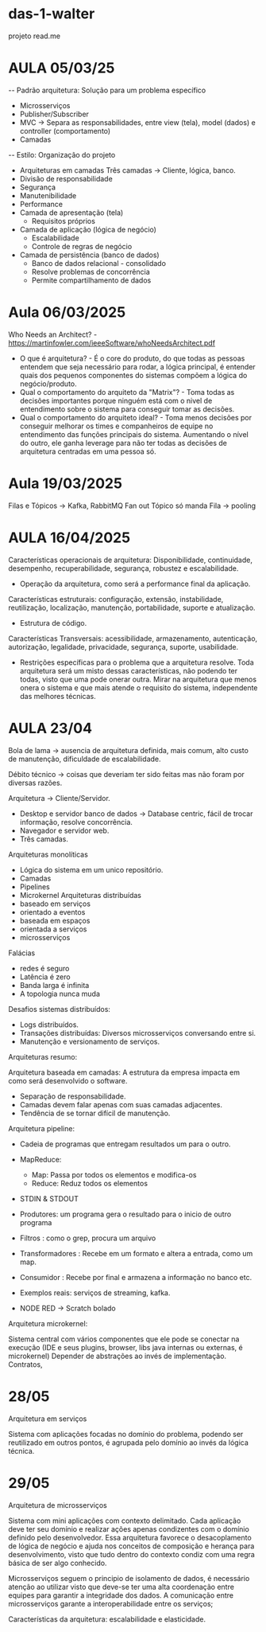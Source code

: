 # das-1-walter
projeto read.me

# AULA 05/03/25

-- Padrão arquitetura: Solução para um problema específico

- Microsserviços
- Publisher/Subscriber
- MVC -> Separa as responsabilidades, entre view (tela), model (dados) e controller (comportamento)
- Camadas

-- Estilo: Organização do projeto

- Arquiteturas em camadas Três camadas -> Cliente, lógica, banco.
- Divisão de responsabilidade
- Segurança
- Manutenibilidade
- Performance
- Camada de apresentação (tela)
  - Requisitos próprios
- Camada de aplicação (lógica de negócio)
  - Escalabilidade
  - Controle de regras de negócio
- Camada de persistência (banco de dados)
  - Banco de dados relacional - consolidado
  - Resolve problemas de concorrência
  - Permite compartilhamento de dados

# Aula 06/03/2025
Who Needs an Architect? - https://martinfowler.com/ieeeSoftware/whoNeedsArchitect.pdf
- O que é arquitetura? - É o core do produto, do que todas as pessoas entendem que seja necessário para rodar, a lógica principal, é entender quais dos pequenos componentes do sistemas compõem a lógica do negócio/produto.
- Qual o comportamento do arquiteto da "Matrix"? - Toma todas as decisões importantes porque ninguém está com o nivel de entendimento sobre o sistema para conseguir tomar as decisões.
- Qual o comportamento do arquiteto ideal? - Toma menos decisões por conseguir melhorar os times e companheiros de equipe no entendimento das funções principais do sistema. Aumentando o nível do outro, ele ganha leverage para não ter todas as decisões de arquitetura centradas em uma pessoa só.

# Aula 19/03/2025

Filas e Tópicos -> Kafka, RabbitMQ
Fan out
Tópico só manda
Fila -> pooling 

# AULA 16/04/2025

Características operacionais de arquitetura: Disponibilidade, continuidade, desempenho, recuperabilidade, segurança, robustez e escalabilidade.
- Operação da arquitetura, como será a performance final da aplicação.


Características estruturais: configuração, extensão, instabilidade, reutilização, localização, manutenção, portabilidade, suporte e atualização. 

- Estrutura de código.

Características Transversais: acessibilidade, armazenamento, autenticação, autorização, legalidade, privacidade, segurança, suporte, usabilidade.

- Restrições específicas para o problema que a arquitetura resolve.
Toda arquitetura será um misto dessas características, não podendo ter todas, visto que uma pode onerar outra. Mirar na arquitetura que menos onera o sistema e que mais atende o requisito do sistema, independente das melhores técnicas.

# AULA 23/04

Bola de lama -> ausencia de arquitetura definida, mais comum, alto custo de manutenção, dificuldade de escalabilidade.

Débito técnico -> coisas que deveriam ter sido feitas mas não foram por diversas razões.

Arquitetura -> Cliente/Servidor.
- Desktop e servidor banco de dados -> Database centric, fácil de trocar informação, resolve concorrência.
- Navegador e servidor web.
- Três camadas.

Arquiteturas monolíticas
- Lógica do sistema em um unico repositório.
- Camadas
- Pipelines
- Microkernel
Arquiteturas distribuídas
- baseado em serviços
- orientado a eventos
- baseada em espaços
- orientada a serviços
- microsserviços

Falácias
- redes é seguro
- Latência é zero
- Banda larga é infinita
- A topologia nunca muda

Desafios sistemas distribuídos:
 - Logs distribuídos.
 - Transações distribuídas: Diversos microsserviços conversando entre si.
 - Manutenção e versionamento de serviços.


Arquiteturas resumo:

Arquitetura baseada em camadas: A estrutura da empresa impacta em como será desenvolvido o software.
- Separação de responsabilidade.
- Camadas devem falar apenas com suas camadas adjacentes.
- Tendência de se tornar difícil de manutenção.

Arquitetura pipeline:
- Cadeia de programas que entregam resultados um para o outro.
- MapReduce:
  - Map: Passa por todos os elementos e modifica-os
  - Reduce: Reduz todos os elementos

- STDIN & STDOUT
- Produtores: um programa gera o resultado para o inicio de outro programa
- Filtros : como o grep, procura um arquivo
- Transformadores : Recebe em um formato e altera a entrada, como um map.
- Consumidor : Recebe por final e armazena a informação no banco etc.

-  Exemplos reais: serviços de streaming, kafka.
-  NODE RED -> Scratch bolado

Arquitetura microkernel:

Sistema central com vários componentes que ele pode se conectar na execução (IDE e seus plugins, browser, libs java internas ou externas, é microkernel)
Depender de abstrações ao invés de implementação.
Contratos, 

# 28/05
Arquitetura em serviços

Sistema com aplicações focadas no domínio do problema, podendo ser reutilizado em outros pontos, é agrupada pelo domínio ao invés da lógica técnica.

# 29/05
Arquitetura de microsserviços

Sistema com mini aplicações com contexto delimitado.
Cada aplicação deve ter seu domínio e realizar ações apenas condizentes com o domínio definido pelo desenvolvedor.
Essa arquitetura favorece o desacoplamento de lógica de negócio e ajuda nos conceitos de composição e herança para desenvolvimento, visto que tudo dentro do contexto
condiz com uma regra básica de ser algo conhecido.

Microsserviços seguem o principio de isolamento de dados, é necessário atenção ao utilizar visto que deve-se ter uma alta coordenação entre equipes para garantir a integridade dos dados.
A comunicação entre microsserviços garante a interoperabilidade entre os serviços;

Características da arquitetura: escalabilidade e elasticidade.
